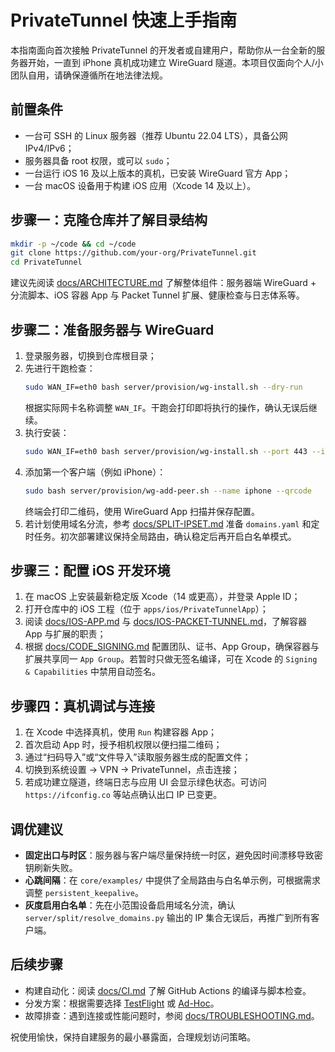 # PrivateTunnel 快速上手指南

本指南面向首次接触 PrivateTunnel 的开发者或自建用户，帮助你从一台全新的服务器开始，一直到 iPhone 真机成功建立 WireGuard 隧道。本项目仅面向个人/小团队自用，请确保遵循所在地法律法规。

## 前置条件

- 一台可 SSH 的 Linux 服务器（推荐 Ubuntu 22.04 LTS），具备公网 IPv4/IPv6；
- 服务器具备 root 权限，或可以 `sudo`；
- 一台运行 iOS 16 及以上版本的真机，已安装 WireGuard 官方 App；
- 一台 macOS 设备用于构建 iOS 应用（Xcode 14 及以上）。

## 步骤一：克隆仓库并了解目录结构

```bash
mkdir -p ~/code && cd ~/code
git clone https://github.com/your-org/PrivateTunnel.git
cd PrivateTunnel
```

建议先阅读 [docs/ARCHITECTURE.md](ARCHITECTURE.md) 了解整体组件：服务器端 WireGuard + 分流脚本、iOS 容器 App 与 Packet Tunnel 扩展、健康检查与日志体系等。

## 步骤二：准备服务器与 WireGuard

1. 登录服务器，切换到仓库根目录；
2. 先进行干跑检查：
   ```bash
   sudo WAN_IF=eth0 bash server/provision/wg-install.sh --dry-run
   ```
   根据实际网卡名称调整 `WAN_IF`。干跑会打印即将执行的操作，确认无误后继续。
3. 执行安装：
   ```bash
   sudo WAN_IF=eth0 bash server/provision/wg-install.sh --port 443 --ifname wg0
   ```
4. 添加第一个客户端（例如 iPhone）：
   ```bash
   sudo bash server/provision/wg-add-peer.sh --name iphone --qrcode
   ```
   终端会打印二维码，使用 WireGuard App 扫描并保存配置。
5. 若计划使用域名分流，参考 [docs/SPLIT-IPSET.md](SPLIT-IPSET.md) 准备 `domains.yaml` 和定时任务。初次部署建议保持全局路由，确认稳定后再开启白名单模式。

## 步骤三：配置 iOS 开发环境

1. 在 macOS 上安装最新稳定版 Xcode（14 或更高），并登录 Apple ID；
2. 打开仓库中的 iOS 工程（位于 `apps/ios/PrivateTunnelApp`）；
3. 阅读 [docs/IOS-APP.md](IOS-APP.md) 与 [docs/IOS-PACKET-TUNNEL.md](IOS-PACKET-TUNNEL.md)，了解容器 App 与扩展的职责；
4. 根据 [docs/CODE_SIGNING.md](CODE_SIGNING.md) 配置团队、证书、App Group，确保容器与扩展共享同一 `App Group`。若暂时只做无签名编译，可在 Xcode 的 `Signing & Capabilities` 中禁用自动签名。

## 步骤四：真机调试与连接

1. 在 Xcode 中选择真机，使用 `Run` 构建容器 App；
2. 首次启动 App 时，授予相机权限以便扫描二维码；
3. 通过“扫码导入”或“文件导入”读取服务器生成的配置文件；
4. 切换到系统设置 → VPN → PrivateTunnel，点击连接；
5. 若成功建立隧道，终端日志与应用 UI 会显示绿色状态。可访问 `https://ifconfig.co` 等站点确认出口 IP 已变更。

## 调优建议

- **固定出口与时区**：服务器与客户端尽量保持统一时区，避免因时间漂移导致密钥刷新失败。
- **心跳间隔**：在 `core/examples/` 中提供了全局路由与白名单示例，可根据需求调整 `persistent_keepalive`。
- **灰度启用白名单**：先在小范围设备启用域名分流，确认 `server/split/resolve_domains.py` 输出的 IP 集合无误后，再推广到所有客户端。

## 后续步骤

- 构建自动化：阅读 [docs/CI.md](CI.md) 了解 GitHub Actions 的编译与脚本检查。
- 分发方案：根据需要选择 [TestFlight](DISTRIBUTION_TESTFLIGHT.md) 或 [Ad-Hoc](DISTRIBUTION_ADHOC.md)。
- 故障排查：遇到连接或性能问题时，参阅 [docs/TROUBLESHOOTING.md](TROUBLESHOOTING.md)。

祝使用愉快，保持自建服务的最小暴露面，合理规划访问策略。
